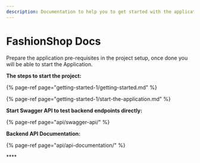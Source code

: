 ```yaml
---
description: Documentation to help you to get started with the application.
---
```


# FashionShop Docs

Prepare the application pre-requisites in the project setup, once done you will be able to start the Application.  


**The steps to start the project:**

{% page-ref page="getting-started-1/getting-started.md" %}

{% page-ref page="getting-started-1/start-the-application.md" %}

**Start Swagger API to test backend endpoints directly:**

{% page-ref page="api/swagger-api/" %}

**Backend API Documentation:**

{% page-ref page="api/api-documentation/" %}



\*\*\*\*



